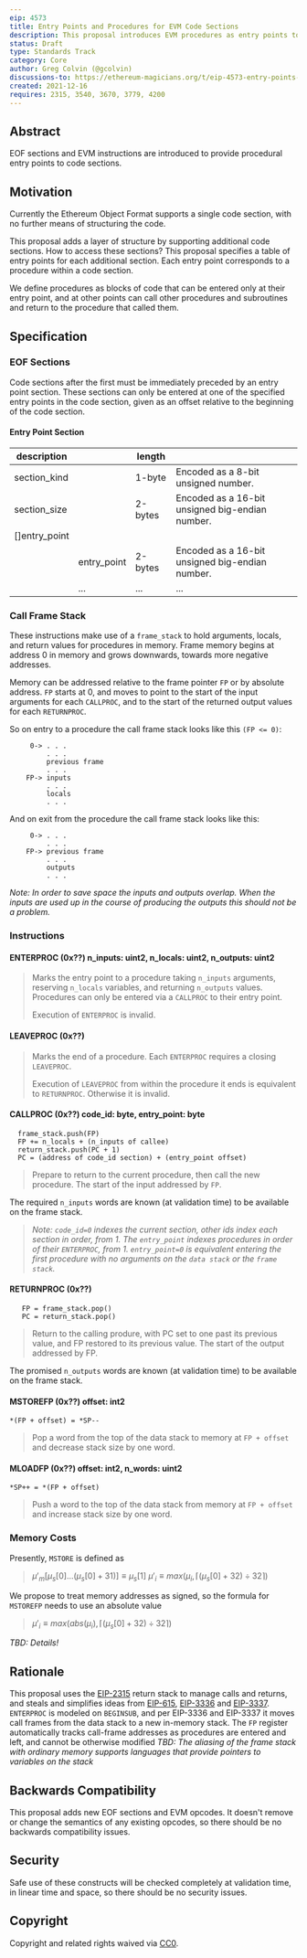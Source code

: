 ```yaml
---
eip: 4573
title: Entry Points and Procedures for EVM Code Sections
description: This proposal introduces EVM procedures as entry points to EOF code sections.
status: Draft
type: Standards Track 
category: Core
author: Greg Colvin (@gcolvin)
discussions-to: https://ethereum-magicians.org/t/eip-4573-entry-points-and-procedures-for-evm-code-sections/7776
created: 2021-12-16
requires: 2315, 3540, 3670, 3779, 4200
---
```


## Abstract

EOF sections and EVM instructions are introduced to provide procedural entry points to code sections.

## Motivation

Currently the Ethereum Object Format supports a single code section, with no further means of structuring the code.

This proposal adds a layer of structure by supporting additional code sections.  How to access these sections?  This proposal specifies a table of entry points for each additional section.  Each entry point corresponds to a procedure within a code section.

We define procedures as blocks of code that can be entered only at their entry point, and at other points can call other procedures and subroutines and return to the procedure that called them.

## Specification

### EOF Sections

Code sections after the first must be immediately preceded by an entry point section.  These sections can only be entered at one of the specified entry points in the code section, given as an offset relative to the beginning of the code section.

#### Entry Point Section

| description| | length  ||
|------------|--|---------|-|
| section_kind|  | 1-byte  | Encoded as a 8-bit unsigned number. |
| section_size | | 2-bytes | Encoded as a 16-bit unsigned big-endian number. |
| []entry_point | |
| | entry_point  | 2-bytes | Encoded as a 16-bit unsigned big-endian number. |
| | ... | ... | ... |

### Call Frame Stack

These instructions make use of a `frame_stack` to hold arguments, locals, and return values for procedures in memory.  Frame memory begins at address 0 in memory and grows downwards, towards more negative addresses.

Memory can be addressed relative to the frame pointer `FP` or  by absolute address.  `FP` starts at 0, and moves to point to the start of the input arguments for each `CALLPROC`, and to the start of the returned output values for each `RETURNPROC`.

So on entry to a procedure the call frame stack looks like this `(FP <= 0)`:

```
     0-> . . .
         . . .
         previous frame
         . . .
    FP-> inputs
         . . .
         locals
         . . .
```
And on exit from the procedure the call frame stack looks like this:

```
     0-> . . .
         . . .
    FP-> previous frame
         . . .
         outputs
         . . .
```

*Note:  In order to save space the inputs and outputs overlap.  When the inputs are used up in the course of producing the outputs this should not be a problem.*

### Instructions

#### ENTERPROC (0x??) n_inputs: uint2, n_locals: uint2, n_outputs: uint2
> Marks the entry point to a procedure taking `n_inputs` arguments, reserving `n_locals` variables, and returning `n_outputs` values. Procedures can only be entered via a `CALLPROC` to their entry point.
>
> Execution of `ENTERPROC` is invalid.

#### LEAVEPROC (0x??)
> Marks the end of a procedure.  Each `ENTERPROC` requires a closing `LEAVEPROC`.
>
> Execution of `LEAVEPROC` from within the procedure it ends is equivalent to `RETURNPROC`.  Otherwise it is invalid.


#### CALLPROC (0x??) code_id: byte, entry_point: byte
 ```
   frame_stack.push(FP)
   FP += n_locals + (n_inputs of callee)
   return_stack.push(PC + 1)
   PC = (address of code_id section) + (entry_point offset)
```
> Prepare to return to the current procedure, then call the new procedure.  The start of the input addressed by `FP`.

The required `n_inputs` words are known (at validation time) to be available on the frame stack.  

>
> *Note: `code_id=0` indexes the current section, other ids index each section in order, from 1. The `entry_point` indexes procedures in order of their `ENTERPROC`, from 1. `entry_point=0` is equivalent entering the first procedure with no arguments on the `data stack` or the `frame stack`.*

#### RETURNPROC (0x??)
```
   FP = frame_stack.pop()
   PC = return_stack.pop()
```
> Return to the calling produre, with PC set to one past its previous value, and FP restored to its previous value.  The start of the output addressed by FP.

The promised `n_outputs` words are known (at validation time) to be available on the frame stack. 

#### MSTOREFP (0x??) offset: int2
```
*(FP + offset) = *SP--
```
> Pop a word from the top of the data stack to memory at `FP + offset` and decrease stack size by one word.  

#### MLOADFP (0x??) offset: int2, n_words: uint2
```
*SP++ = *(FP + offset)
```
> Push a word to the top of the data stack from memory at `FP + offset` and increase stack size by one word.

### Memory Costs

Presently, `MSTORE` is defined as
>$μ′_{m}[μ_{s}[0] . . . (μ_{s}[0] + 31)] ≡ μ_{s}[1]$
 $μ′_{i} ≡ max(μ_{i},⌈(μ_{s}[0]+32)÷32⌉)$

We propose to treat memory addresses as signed, so the formula for `MSTOREFP` needs to use an absolute value
>$μ′_{i} ≡ max(abs(μ_{i}),⌈(μ_{s}[0]+32)÷32⌉)$

*TBD: Details!*

## Rationale

This proposal uses the [EIP-2315](./eip-2315) return stack to manage calls and returns, and steals and simplifies ideas from [EIP-615](./eip-615), [EIP-3336](./eip-3336) and [EIP-3337](./eip-3337). `ENTERPROC` is modeled on `BEGINSUB`, and per EIP-3336 and EIP-3337 it moves call frames from the data stack to a new in-memory stack. The `FP` register automatically tracks call-frame addresses as procedures are entered and left, and cannot be otherwise modified
 *TBD: The aliasing of the frame stack with ordinary memory supports languages that provide pointers to variables on the stack*

## Backwards Compatibility

This proposal adds new EOF sections and EVM opcodes.  It doesn't remove or change the semantics of any existing opcodes, so there should be no backwards compatibility issues.

## Security

Safe use of these constructs will be checked completely at validation time, in linear time and space, so there should be no security issues.

## Copyright
Copyright and related rights waived via [CC0](https://creativecommons.org/publicdomain/zero/1.0/).
